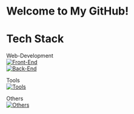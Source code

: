 # Welcome to My GitHub!

# Tech Stack

Web-Development<br>
[![Front-End](https://skillicons.dev/icons?i=js,html,css,react,tailwind)](https://skillicons.dev)<br>
[![Back-End](https://skillicons.dev/icons?i=nodejs,mongodb,expressjs)](https://skillicons.dev)<br>

Tools<br>
[![Tools](https://skillicons.dev/icons?i=github,git,vscode,postman)](https://skillicons.dev)<br>


Others<br>
[![Others](https://skillicons.dev/icons?i=python,java,mysql)](https://skillicons.dev)<br>
